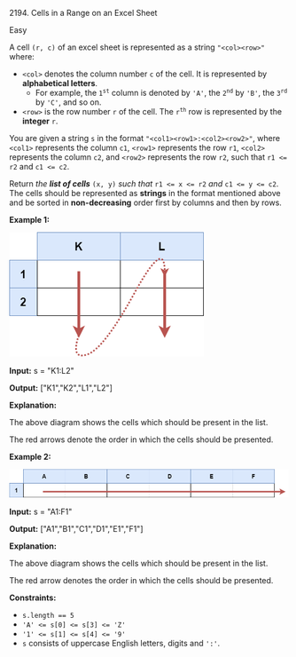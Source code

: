 2194\. Cells in a Range on an Excel Sheet

Easy

A cell `(r, c)` of an excel sheet is represented as a string `"<col><row>"` where:

*   `<col>` denotes the column number `c` of the cell. It is represented by **alphabetical letters**.
    *   For example, the <code>1<sup>st</sup></code> column is denoted by `'A'`, the <code>2<sup>nd</sup></code> by `'B'`, the <code>3<sup>rd</sup></code> by `'C'`, and so on.
*   `<row>` is the row number `r` of the cell. The <code>r<sup>th</sup></code> row is represented by the **integer** `r`.

You are given a string `s` in the format `"<col1><row1>:<col2><row2>"`, where `<col1>` represents the column `c1`, `<row1>` represents the row `r1`, `<col2>` represents the column `c2`, and `<row2>` represents the row `r2`, such that `r1 <= r2` and `c1 <= c2`.

Return _the **list of cells**_ `(x, y)` _such that_ `r1 <= x <= r2` _and_ `c1 <= y <= c2`. The cells should be represented as **strings** in the format mentioned above and be sorted in **non-decreasing** order first by columns and then by rows.

**Example 1:**

![](ex1drawio.png)

**Input:** s = "K1:L2"

**Output:** ["K1","K2","L1","L2"]

**Explanation:**

The above diagram shows the cells which should be present in the list.

The red arrows denote the order in which the cells should be presented. 

**Example 2:**

![](exam2drawio.png)

**Input:** s = "A1:F1"

**Output:** ["A1","B1","C1","D1","E1","F1"]

**Explanation:**

The above diagram shows the cells which should be present in the list.

The red arrow denotes the order in which the cells should be presented. 

**Constraints:**

*   `s.length == 5`
*   `'A' <= s[0] <= s[3] <= 'Z'`
*   `'1' <= s[1] <= s[4] <= '9'`
*   `s` consists of uppercase English letters, digits and `':'`.